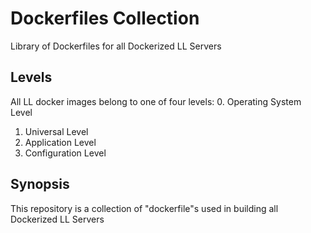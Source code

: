Dockerfiles Collection
======================
Library of Dockerfiles for all Dockerized LL Servers

Levels
------
All LL docker images belong to one of four levels:
0. Operating System Level
1. Universal Level
2. Application Level
3. Configuration Level

Synopsis
--------
This repository is a collection of "dockerfile"s used in building all Dockerized LL Servers
